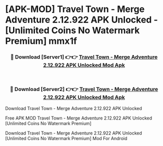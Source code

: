 # [APK-MOD] Travel Town - Merge Adventure 2.12.922 APK Unlocked - [Unlimited Coins No Watermark Premium] mmx1f



<div align="center">
<h3>🔴 Download [Server1] 👉👉 <a href="https://momento.my/?title=Travel_Town_-_Merge_Adventure_2.12.922_APK_Unlocked">Travel Town - Merge Adventure 2.12.922 APK Unlocked Mod Apk</a></h3><br>

<h3>🔴 Download [Server2] 👉👉 <a href="https://momento.my/?title=Travel_Town_-_Merge_Adventure_2.12.922_APK_Unlocked">Travel Town - Merge Adventure 2.12.922 APK Unlocked Mod Apk</a></h3>
</div>



Download Travel Town - Merge Adventure 2.12.922 APK Unlocked 

Free APK MOD Travel Town - Merge Adventure 2.12.922 APK Unlocked [Unlimited Coins No Watermark Premium]

Download Travel Town - Merge Adventure 2.12.922 APK Unlocked [Unlimited Coins No Watermark Premium] Mod For Android

